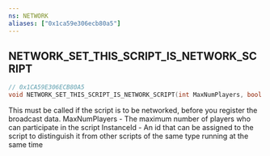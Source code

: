 ```yaml
---
ns: NETWORK
aliases: ["0x1ca59e306ecb80a5"]
---
```

## NETWORK_SET_THIS_SCRIPT_IS_NETWORK_SCRIPT

```c
// 0x1CA59E306ECB80A5
void NETWORK_SET_THIS_SCRIPT_IS_NETWORK_SCRIPT(int MaxNumPlayers, bool activeInSinglePlayer, int InstanceId);
```

This must be called if the script is to be networked, before you register the broadcast data. MaxNumPlayers - The maximum number of players who can participate in the script InstanceId - An id that can be assigned to the script to distinguish it from other scripts of the same type running at the same time

